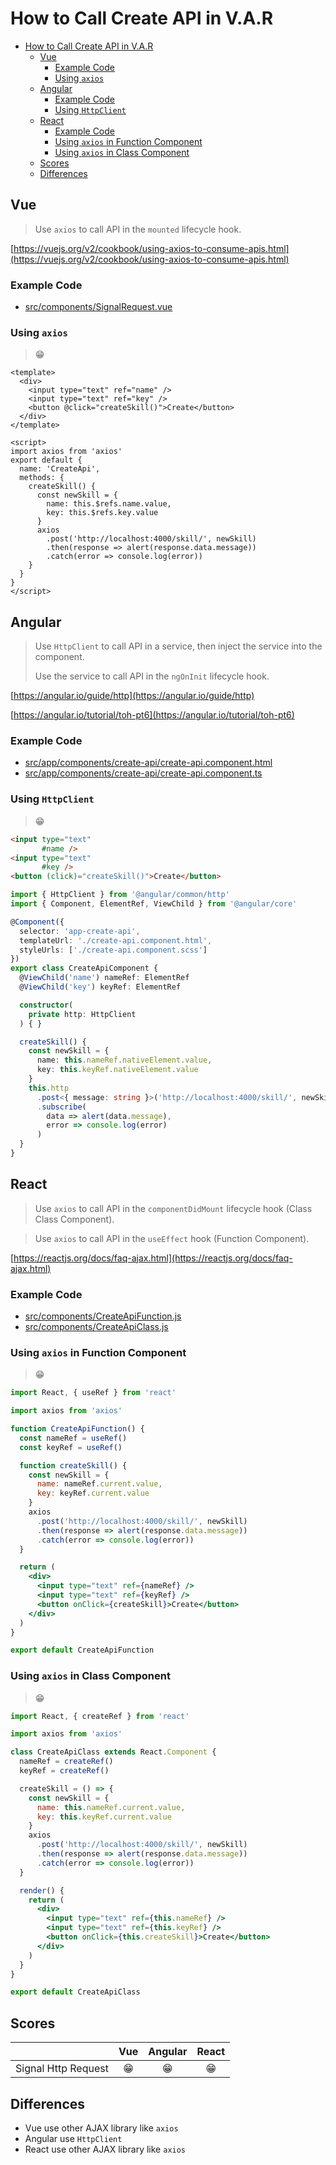 # How to Call Create API in V.A.R

- [How to Call Create API in V.A.R](#how-to-call-create-api-in-var)
  - [Vue](#vue)
    - [Example Code](#example-code)
    - [Using `axios`](#using-axios)
  - [Angular](#angular)
    - [Example Code](#example-code-1)
    - [Using `HttpClient`](#using-httpclient)
  - [React](#react)
    - [Example Code](#example-code-2)
    - [Using `axios` in Function Component](#using-axios-in-function-component)
    - [Using `axios` in Class Component](#using-axios-in-class-component)
  - [Scores](#scores)
  - [Differences](#differences)

## Vue

> Use `axios` to call API in the `mounted` lifecycle hook.

[https://vuejs.org/v2/cookbook/using-axios-to-consume-apis.html](https://vuejs.org/v2/cookbook/using-axios-to-consume-apis.html)

### Example Code
- [src/components/SignalRequest.vue](../../examples/var-vue/src/components/SignalRequest.vue)

### Using `axios`
> 😁

```vue
<template>
  <div>
    <input type="text" ref="name" />
    <input type="text" ref="key" />
    <button @click="createSkill()">Create</button>
  </div>
</template>

<script>
import axios from 'axios'
export default {
  name: 'CreateApi',
  methods: {
    createSkill() {
      const newSkill = {
        name: this.$refs.name.value,
        key: this.$refs.key.value
      }
      axios
        .post('http://localhost:4000/skill/', newSkill)
        .then(response => alert(response.data.message))
        .catch(error => console.log(error))
    }
  }
}
</script>
```

## Angular

> Use `HttpClient` to call API in a service, then inject the service into the component.
>
> Use the service to call API in the `ngOnInit` lifecycle hook.

[https://angular.io/guide/http](https://angular.io/guide/http)

[https://angular.io/tutorial/toh-pt6](https://angular.io/tutorial/toh-pt6)

### Example Code
- [src/app/components/create-api/create-api.component.html](../../examples/var-angular/src/app/components/create-api/create-api.component.html)
- [src/app/components/create-api/create-api.component.ts](../../examples/var-angular/src/app/components/create-api/create-api.component.ts)

### Using `HttpClient`
> 😁

```html
<input type="text"
       #name />
<input type="text"
       #key />
<button (click)="createSkill()">Create</button>
```

```ts
import { HttpClient } from '@angular/common/http'
import { Component, ElementRef, ViewChild } from '@angular/core'

@Component({
  selector: 'app-create-api',
  templateUrl: './create-api.component.html',
  styleUrls: ['./create-api.component.scss']
})
export class CreateApiComponent {
  @ViewChild('name') nameRef: ElementRef
  @ViewChild('key') keyRef: ElementRef

  constructor(
    private http: HttpClient
  ) { }

  createSkill() {
    const newSkill = {
      name: this.nameRef.nativeElement.value,
      key: this.keyRef.nativeElement.value
    }
    this.http
      .post<{ message: string }>('http://localhost:4000/skill/', newSkill)
      .subscribe(
        data => alert(data.message),
        error => console.log(error)
      )
  }
}
```

## React

> Use `axios` to call API in the `componentDidMount` lifecycle hook (Class Class Component).

> Use `axios` to call API in the `useEffect` hook (Function Component).

[https://reactjs.org/docs/faq-ajax.html](https://reactjs.org/docs/faq-ajax.html)

### Example Code
- [src/components/CreateApiFunction.js](../../examples/var-react/src/components/CreateApiFunction.js)
- [src/components/CreateApiClass.js](../../examples/var-react/src/components/CreateApiClass.js)

### Using `axios` in Function Component
> 😁

```jsx
import React, { useRef } from 'react'

import axios from 'axios'

function CreateApiFunction() {
  const nameRef = useRef()
  const keyRef = useRef()

  function createSkill() {
    const newSkill = {
      name: nameRef.current.value,
      key: keyRef.current.value
    }
    axios
      .post('http://localhost:4000/skill/', newSkill)
      .then(response => alert(response.data.message))
      .catch(error => console.log(error))
  }

  return (
    <div>
      <input type="text" ref={nameRef} />
      <input type="text" ref={keyRef} />
      <button onClick={createSkill}>Create</button>
    </div>
  )
}

export default CreateApiFunction
```

### Using `axios` in Class Component
> 😁

```jsx
import React, { createRef } from 'react'

import axios from 'axios'

class CreateApiClass extends React.Component {
  nameRef = createRef()
  keyRef = createRef()

  createSkill = () => {
    const newSkill = {
      name: this.nameRef.current.value,
      key: this.keyRef.current.value
    }
    axios
      .post('http://localhost:4000/skill/', newSkill)
      .then(response => alert(response.data.message))
      .catch(error => console.log(error))
  }

  render() {
    return (
      <div>
        <input type="text" ref={this.nameRef} />
        <input type="text" ref={this.keyRef} />
        <button onClick={this.createSkill}>Create</button>
      </div>
    )
  }
}

export default CreateApiClass
```

## Scores
|                     |  Vue  | Angular | React |
| :------------------ | :---: | :-----: | :---: |
| Signal Http Request |  😁   |   😁    |  😁   |

## Differences
- Vue use other AJAX library like `axios`
- Angular use `HttpClient`
- React use other AJAX library like `axios`
